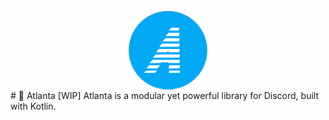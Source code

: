 <img src="logo.png" style="display: block;text-align:center;margin: 0 auto" alt="Logo" />
# 🌊 Atlanta [WIP]
Atlanta is a modular yet powerful library for Discord, built with Kotlin.
